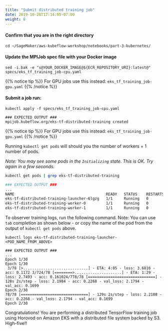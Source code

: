 ```yaml
---
title: "Submit distributed training job"
date: 2019-10-28T17:14:05-07:00
weight: 8
---
```

#### Confirm that you are in the right directory
```
cd ~/SageMaker/aws-kubeflow-workshop/notebooks/part-3-kubernetes/
```


#### Update the MPIJob spec file with your Docker image

```
sed -i.bak -e "s@YOUR_DOCKER_IMAGE@${ECR_REPOSITORY_URI}:latest@" specs/eks_tf_training_job-cpu.yaml
```
{{% notice tip %}}
For GPU jobs use this instead: `eks_tf_training_job-gpu.yaml`
{{% /notice %}}

#### Submit a job run:
```
kubectl apply -f specs/eks_tf_training_job-cpu.yaml

### EXPECTED OUTPUT ###
mpijob.kubeflow.org/eks-tf-distributed-training created
```
{{% notice tip %}}
For GPU jobs use this instead: `eks_tf_training_job-gpu.yaml`
{{% /notice %}}

Running `kubectl get pods` will should you the number of workers + 1 number of pods.

_Note:  You may see some pods in the `Initializing` state.  This is OK.  Try again in a few seconds._

```bash
kubectl get pods | grep eks-tf-distributed-training

### EXPECTED OUTPUT ###
...
NAME                                         READY   STATUS    RESTARTS   AGE
eks-tf-distributed-training-launcher-6lgzg   1/1     Running   0          63s
eks-tf-distributed-training-worker-0         1/1     Running   0          66s
eks-tf-distributed-training-worker-1         1/1     Running   0          66s
```

To observer training logs, run the following command.  Note:  You can use `tab` completion as shown below - or copy the name of the pod from the output of `kubectl get pods` above.

```
kubectl logs eks-tf-distributed-training-launcher-<POD_NAME_FROM_ABOVE>

### EXPECTED OUTPUT ###
...
Epoch 1/30
Epoch 1/30
 3/78 [>.............................] - ETA: 4:05 - loss: 3.6816 - acc: 0.1172 3/724/78 [========>.....................] - ETA: 1:29 - loss: 2.7493 - acc: 0.161024/778/78 [==============================] - 128s 2s/step - loss: 2.1984 - acc: 0.2268 - val_loss: 2.1794 - val_acc: 0.1699
Epoch 2/30
78/78 [==============================] - 129s 2s/step - loss: 2.2108 - acc: 0.2268 - val_loss: 2.1794 - val_acc: 0.1699
Epoch 2/30
```

Congratulations!  You are performing a distributed TensorFlow training job using Horovod on Amazon EKS with a distributed file system backed by S3.  High-five!!
